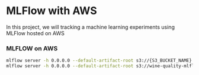 # MLFlow with AWS
In this project, we will tracking a machine learning experiments using MLFlow hosted on AWS

### MLFLOW on AWS
```bash
mlflow server -h 0.0.0.0 --default-artifact-root s3://{S3_BUCKET_NAME}
mlflow server -h 0.0.0.0 --default-artifact-root s3://wine-quality-mlflow-model
```


